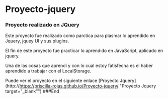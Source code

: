 # Proyecto-jquery
### Proyecto realizado en JQuery
Este proyecto fue  realizado como parctica para plasmar  lo aprendido en Jquery, jquey UI y sus plugins.

El fin de este proyecto fue practicar lo aprendido en JavaScript, aplicado en jquery.

Una de las cosas que aprendi y con lo  cual estoy fatisfecha es el haber aprendido a trabajar con el LocalStorage.

Puede ver el proyecto   en el siguiente enlace [Proyecto Jquery](http://https://priscilla-rojas.github.io/Proyecto-jquery/ "Proyecto Jquery target="_blank"")
###End
